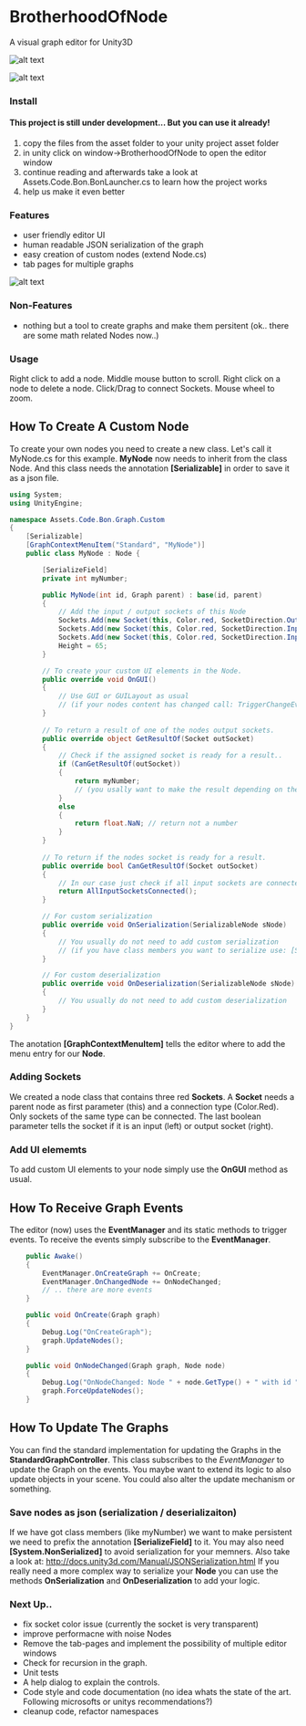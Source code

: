 # BrotherhoodOfNode
A visual graph editor for Unity3D

![alt text](https://github.com/aphex-/BrotherhoodOfNode/blob/master/preview.png "math Nodes preview")

![alt text](https://github.com/aphex-/BrotherhoodOfNode/blob/master/noise_preview.png "noise Nodes preview")

### Install

#### This project is still under development... But you can use it already!

1. copy the files from the asset folder to your unity project asset folder
2. in unity click on window->BrotherhoodOfNode to open the editor window
3. continue reading and afterwards take a look at Assets.Code.Bon.BonLauncher.cs to learn how the project works
4. help us make it even better

### Features
* user friendly editor UI
* human readable JSON serialization of the graph
* easy creation of custom nodes (extend Node.cs)
* tab pages for multiple graphs

![alt text](https://github.com/aphex-/BrotherhoodOfNode/blob/master/feature_preview.png "feature preview")

### Non-Features
* nothing but a tool to create graphs and make them persitent (ok.. there are some math related Nodes now..)


### Usage
Right click to add a node. Middle mouse button to scroll. Right click on a node to delete a node. Click/Drag to connect Sockets. Mouse wheel to zoom.



## How To Create A Custom Node
To create your own nodes you need to create a new class. Let's call it MyNode.cs
for this example. **MyNode** now needs to inherit from the class Node. And this 
class needs the annotation **[Serializable]** in order to save it as a json file.
```cs
using System;
using UnityEngine;

namespace Assets.Code.Bon.Graph.Custom
{
	[Serializable]
	[GraphContextMenuItem("Standard", "MyNode")]
	public class MyNode : Node {

		[SerializeField]
		private int myNumber;

		public MyNode(int id, Graph parent) : base(id, parent)
		{
			// Add the input / output sockets of this Node
			Sockets.Add(new Socket(this, Color.red, SocketDirection.Output));
			Sockets.Add(new Socket(this, Color.red, SocketDirection.Input));
			Sockets.Add(new Socket(this, Color.red, SocketDirection.Input));
			Height = 65;
		}

		// To create your custom UI elements in the Node.
		public override void OnGUI()
		{
			// Use GUI or GUILayout as usual
			// (if your nodes content has changed call: TriggerChangeEvent())
		}
		
		// To return a result of one of the nodes output sockets.
		public override object GetResultOf(Socket outSocket)
		{
			// Check if the assigned socket is ready for a result..
			if (CanGetResultOf(outSocket)) 
			{
				return myNumber;
				// (you usally want to make the result depending on the nodes input sockets)
			}
			else 
			{
				return float.NaN; // return not a number
			}
		}
		
		// To return if the nodes socket is ready for a result.
		public override bool CanGetResultOf(Socket outSocket)
		{
			// In our case just check if all input sockets are connected
			return AllInputSocketsConnected();
		}

		// For custom serialization
		public override void OnSerialization(SerializableNode sNode)
		{	
			// You usually do not need to add custom serialization
			// (if you have class members you want to serialize use: [SerializeField])
		}

		// For custom deserialization
		public override void OnDeserialization(SerializableNode sNode)
		{
			// You usually do not need to add custom deserialization
		}
	}
}
```
The anotation **[GraphContextMenuItem]** tells the editor where to add the menu entry for our **Node**.

### Adding Sockets
We created a node class that contains three red **Sockets**. A **Socket** needs a parent node as first parameter (this) and a connection type (Color.Red). Only sockets of the same type can be connected.
The last boolean parameter tells the socket if it is an input (left) or output socket (right).

### Add UI elememts
To add custom UI elements to your node simply use the **OnGUI** method as usual.

## How To Receive Graph Events
The editor (now) uses the **EventManager** and its static methods to trigger events.
To receive the events simply subscribe to the **EventManager**. 
```cs
	public Awake()
	{
		EventManager.OnCreateGraph += OnCreate;
		EventManager.OnChangedNode += OnNodeChanged;
		// .. there are more events
	}

	public void OnCreate(Graph graph)
	{
		Debug.Log("OnCreateGraph");
		graph.UpdateNodes();
	}

	public void OnNodeChanged(Graph graph, Node node)
	{
		Debug.Log("OnNodeChanged: Node " + node.GetType() + " with id " + node.Id);
		graph.ForceUpdateNodes();
	}
```

## How To Update The Graphs
You can find the standard implementation for updating the Graphs in the **StandardGraphController**. This class subscribes to the *EventManager* to update the Graph on the events. You maybe want to extend its logic to also update objects in your scene. You could also alter the update mechanism or something.

### Save nodes as json (serialization / deserializaiton)
If we have got class members (like myNumber) we want to make persistent
we need to prefix the annotation **[SerializeField]**
to it. You may also need **[System.NonSerialized]** to avoid serialization for your memners.
Also take a look at: http://docs.unity3d.com/Manual/JSONSerialization.html
If you really need a more complex way to serialize your **Node** you can use
the methods **OnSerialization** and **OnDeserialization** to add your logic.


### Next Up..
* fix socket color issue (currently the socket is very transparent)
* improve performacne with noise Nodes
* Remove the tab-pages and implement the possibility of multiple editor windows
* Check for recursion in the graph.
* Unit tests
* A help dialog to explain the controls.
* Code style and code documentation (no idea whats the state of the art. Following microsofts or unitys recommendations?)
* cleanup code, refactor namespaces
